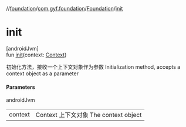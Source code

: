 //[foundation](../../../index.md)/[com.gyf.foundation](../index.md)/[Foundation](index.md)/[init](init.md)

# init

[androidJvm]\
fun [init](init.md)(context: [Context](https://developer.android.com/reference/kotlin/android/content/Context.html))

初始化方法，接收一个上下文对象作为参数 Initialization method, accepts a context object as a parameter

#### Parameters

androidJvm

| | |
|---|---|
| context | Context 上下文对象     The context object |